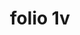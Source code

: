 ---
layout: edition
title: folio 1v
manuscript: Berlin, Kupferstichkabinett 78 D 8 (olim Hamilton 337)
sigla: B
iip: b001v.tif
milestone: 2
---